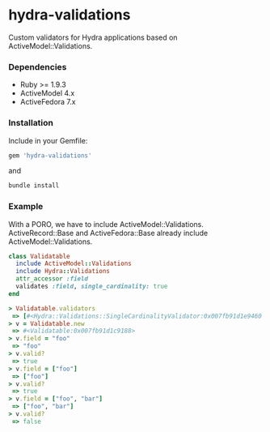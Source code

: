 hydra-validations
=======================

Custom validators for Hydra applications based on ActiveModel::Validations.

### Dependencies

* Ruby >= 1.9.3
* ActiveModel 4.x
* ActiveFedora 7.x

### Installation

Include in your Gemfile:

```ruby
gem 'hydra-validations'
```

and

```sh
bundle install
```

### Example

With a PORO, we have to include ActiveModel::Validations.  
ActiveRecord::Base and ActiveFedora::Base already include ActiveModel::Validations.

```ruby
class Validatable
  include ActiveModel::Validations 
  include Hydra::Validations
  attr_accessor :field
  validates :field, single_cardinality: true
end

> Validatable.validators
 => [#<Hydra::Validations::SingleCardinalityValidator:0x007fb91d1e9460 @attributes=[:field], @options={}>] 
> v = Validatable.new
 => #<Validatable:0x007fb91d1c9188> 
> v.field = "foo"
 => "foo" 
> v.valid?
 => true 
> v.field = ["foo"]
 => ["foo"] 
> v.valid?
 => true 
> v.field = ["foo", "bar"]
 => ["foo", "bar"] 
> v.valid?
 => false 
```
